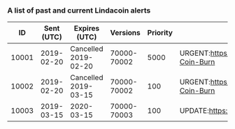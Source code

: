
### A list of past and current Lindacoin alerts

| ID     | Sent (UTC)  | Expires (UTC)        | Versions    | Priority  | Message   |
| ------ | ----------- | -------------------- | ----------- |---------- | --------- |
| 10001  | 2019-02-20  | Cancelled 2019-02-20 | 70000-70002 | 5000      | URGENT:https://github.com/TheLindaProjectInc/Linda/wiki/Cryptopia-Coin-Burn
| 10002  | 2019-02-20  | Cancelled 2019-03-15 | 70000-70002 | 100       | URGENT:https://github.com/TheLindaProjectInc/Linda/wiki/Cryptopia-Coin-Burn
| 10003  | 2019-03-15  | 2020-03-15           | 70000-70003 | 100       | UPDATE:https://github.com/TheLindaProjectInc/Linda/releases/latest